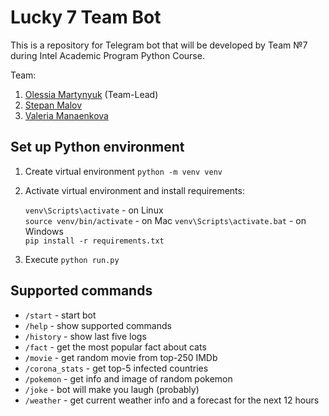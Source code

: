 # Lucky 7 Team Bot

This is a repository for Telegram bot that will be developed by Team №7 during Intel Academic Program Python Course.

Team:
1. [Olessia Martynyuk](https://github.com/aiiselo) (Team-Lead)
2. [Stepan Malov](https://github.com/Step2Victory)
3. [Valeria Manaenkova](https://github.com/VallyWonka)

## Set up Python environment

1. Create virtual environment `python -m venv venv`
2. Activate virtual environment and install requirements: 

    `venv\Scripts\activate` - on Linux  
    `source venv/bin/activate` - on Mac
    `venv\Scripts\activate.bat` - on Windows  
    `pip install -r requirements.txt`  

3. Execute ``python run.py``

## Supported commands

- `/start` - start bot  
- `/help` - show supported commands 
- `/history` - show last five logs  
- `/fact` - get the most popular fact about cats  
- `/movie` - get random movie from top-250 IMDb  
- `/corona_stats` - get top-5 infected countries 
- `/pokemon` - get info and image of random pokemon
- `/joke` - bot will make you laugh (probably)
- `/weather` - get current weather info and a forecast for the next 12 hours
